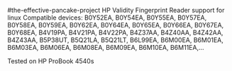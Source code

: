 #the-effective-pancake-project
HP Validity Fingerprint Reader support for linux
Compatible devices:
B0Y52EA, B0Y54EA, B0Y55EA, B0Y57EA, B0Y58EA, B0Y59EA, B0Y62EA, B0Y64EA, 
B0Y65EA, B0Y66EA, B0Y67EA, B0Y68EA, B4V19PA, B4V21PA, B4V22PA, B4Z37AA, 
B4Z40AA, B4Z42AA, B4Z43AA, B5P38UT, B5Q21LA, B5Q21LT, B6L99EA, B6M00EA, 
B6M01EA, B6M03EA, B6M06EA, B6M08EA, B6M09EA, B6M10EA, B6M11EA,...

Tested on HP ProBook 4540s
